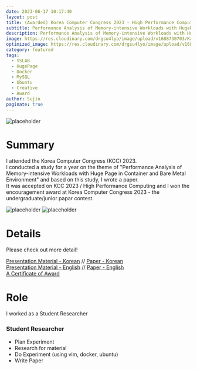 ```yaml
---
date: 2023-06-17 10:17:40
layout: post
title: (Awarded) Korea Computer Congress 2023 - High Performance Computing
subtitle: Performance Analysis of Memory-intensive Workloads with HugePage in Container and Bare Metal Environment
description: Performance Analysis of Memory-intensive Workloads with HugePage in Container and Bare Metal Environment
image: https://res.cloudinary.com/drgsu4lyo/image/upload/v1688730703/KakaoTalk_20230707_203043434_01_z9lz5g.jpg
optimized_image: https://res.cloudinary.com/drgsu4lyo/image/upload/v1688730703/KakaoTalk_20230707_203043434_01_z9lz5g.jpg
category: featured
tags:
  - SSLAB
  - HugePage
  - Docker
  - MySQL
  - Ubuntu
  - Creative
  - Award
author: Sujin
paginate: true
---
```

![placeholder](https://res.cloudinary.com/drgsu4lyo/image/upload/v1688730703/KakaoTalk_20230707_203043434_02_ah2jgd.jpg "presentation pic")
<h1>Summary</h1>
I attended the Korea Computer Congress (KCC) 2023. <br/>
I conducted a study for a year on the theme of "Performance Analysis of Memory-intensive Workloads with Huge Page in Container and Bare Metal Environment" and based on this study, I wrote a paper. <br/>
It was accepted on KCC 2023 / High Performance Computing and I won the encouragement award at Korea Computer Congress 2023 - the undergraduate/junior papar contest.<br/>

![placeholder](https://res.cloudinary.com/drgsu4lyo/image/upload/v1688730703/KakaoTalk_20230707_203043434_cnnhzu.jpg "presentation pic")
![placeholder](https://res.cloudinary.com/drgsu4lyo/image/upload/v1688730703/KakaoTalk_20230707_203155994_nn6eri.jpg "presentation pic")

<h1>Details</h1>
Please check out more detail! <br/>

[Presentation Material - Korean](https://drive.google.com/file/d/1alOdauuilMMY3aSa_J0FPpwtlZHwJnfb/view?usp=sharing) //
[Paper - Korean](https://drive.google.com/file/d/1kvzKQ1envhOMH09XFbJbNQCdwxaXJTbd/view?usp=sharing) <br/>
[Presentation Material - English](https://drive.google.com/file/d/1eAnfyDGB01wXJ_4YCVgRQ4xLy2_mGOVP/view?usp=sharing) //
[Paper - English](https://drive.google.com/file/d/1exO50qzyZDu2Sp3R6gecf3kLRS-uvOS5/view?usp=sharing) <br/>
[A Certificate of Award](https://drive.google.com/file/d/1ydk5G7OhOVDkPwW2Q0DZxXNk8kNAOQMx/view?usp=sharing)

<h1>Role</h1>
I worked as a Student Researcher

<h3>Student Researcher</h3>
<ul>
  <li>Plan Experiment</li>
  <li>Research for material</li>
  <li>Do Experiment (using vim, docker, ubuntu)</li>
  <li>Write Paper</li>
</ul>